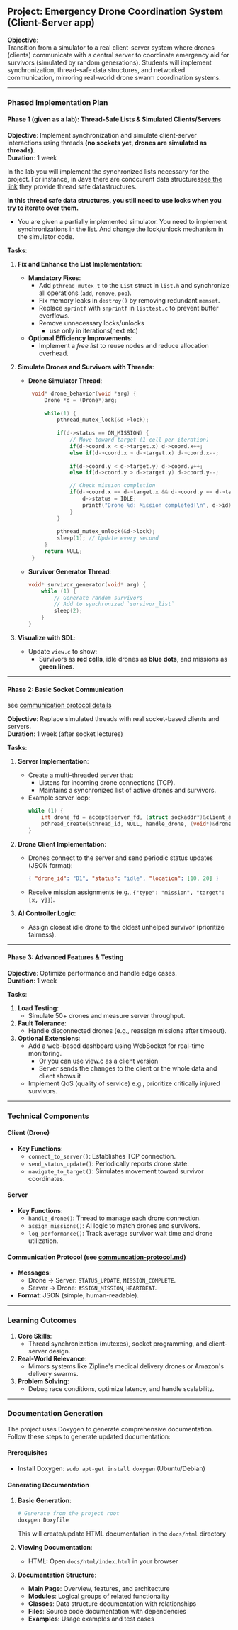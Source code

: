 ## **Project: Emergency Drone Coordination System (Client-Server app)**  

**Objective**:  
Transition from a simulator to a real client-server system where drones (clients) communicate with a central server to coordinate emergency aid for survivors (simulated by random generations). Students will implement synchronization, thread-safe data structures, and networked communication, mirroring real-world drone swarm coordination systems.

---

### **Phased Implementation Plan**  
#### **Phase 1 (given as a lab): Thread-Safe Lists & Simulated Clients/Servers**  
**Objective**: Implement synchronization and simulate client-server interactions using threads **(no sockets yet, drones are simulated as threads)**.  
**Duration**: 1 week  
 
In the lab you will implement the synchronized lists necessary for the project. For instance, in Java there are conccurent data structures[see the link](https://docs.oracle.com/en/java/javase/11/docs/api/java.base/java/util/concurrent/package-summary.html) they provide thread safe datastructures.

**In this thread safe data structures, you still need to use locks when you try to iterate over them.**  
- You are given a partially implemented simulator. You need to implement synchronizations in the list. And change the lock/unlock mechanism in the simulator code.

**Tasks**:  
1. **Fix and Enhance the List Implementation**:  
   - **Mandatory Fixes**:  
     - Add `pthread_mutex_t` to the `List` struct in `list.h` and synchronize all operations (`add`, `remove`, `pop`).  
     - Fix memory leaks in `destroy()` by removing redundant `memset`.  
     - Replace `sprintf` with `snprintf` in `listtest.c` to prevent buffer overflows. 
     - Remove unnecessary locks/unlocks
       - use only in iterations(next etc) 
   - **Optional Efficiency Improvements**:  
     - Implement a *free list* to reuse nodes and reduce allocation overhead.

2. **Simulate Drones and Survivors with Threads**:  
   - **Drone Simulator Thread**:  
     ```c  
      void* drone_behavior(void *arg) {
          Drone *d = (Drone*)arg;
          
          while(1) {
              pthread_mutex_lock(&d->lock);
              
              if(d->status == ON_MISSION) {
                  // Move toward target (1 cell per iteration)
                  if(d->coord.x < d->target.x) d->coord.x++;
                  else if(d->coord.x > d->target.x) d->coord.x--;
                  
                  if(d->coord.y < d->target.y) d->coord.y++;
                  else if(d->coord.y > d->target.y) d->coord.y--;

                  // Check mission completion
                  if(d->coord.x == d->target.x && d->coord.y == d->target.y) {
                      d->status = IDLE;
                      printf("Drone %d: Mission completed!\n", d->id);
                  }
              }
              
              pthread_mutex_unlock(&d->lock);
              sleep(1); // Update every second
          }
          return NULL;
      } 
     ```  
   - **Survivor Generator Thread**:  
     ```c  
     void* survivor_generator(void* arg) {  
         while (1) {  
             // Generate random survivors  
             // Add to synchronized `survivor_list`  
             sleep(2);  
         }  
     }  
     ```  

3. **Visualize with SDL**:  
   - Update `view.c` to show:  
     - Survivors as **red cells**, idle drones as **blue dots**, and missions as **green lines**.  

---

#### **Phase 2: Basic Socket Communication**  
see [communication protocol details](communication-protocol.md)

**Objective**: Replace simulated threads with real socket-based clients and servers.  
**Duration**: 1 week (after socket lectures)  

**Tasks**:  
1. **Server Implementation**:  
   - Create a multi-threaded server that:  
     - Listens for incoming drone connections (TCP).  
     - Maintains a synchronized list of active drones and survivors.  
   - Example server loop:  
     ```c  
     while (1) {  
         int drone_fd = accept(server_fd, (struct sockaddr*)&client_addr, &addr_len);  
         pthread_create(&thread_id, NULL, handle_drone, (void*)&drone_fd);  
     }  
     ```  

2. **Drone Client Implementation**:  
   - Drones connect to the server and send periodic status updates (JSON format):  
     ```json  
     { "drone_id": "D1", "status": "idle", "location": [10, 20] }  
     ```  
   - Receive mission assignments (e.g., `{"type": "mission", "target": [x, y]}`).  

3. **AI Controller Logic**:  
   - Assign closest idle drone to the oldest unhelped survivor (prioritize fairness).  

---

#### **Phase 3: Advanced Features & Testing**  
**Objective**: Optimize performance and handle edge cases.  
**Duration**: 1 week  

**Tasks**:  
1. **Load Testing**:  
   - Simulate 50+ drones and measure server throughput.  
2. **Fault Tolerance**:  
   - Handle disconnected drones (e.g., reassign missions after timeout).  
3. **Optional Extensions**:  
   - Add a web-based dashboard using WebSocket for real-time monitoring.
     - Or you can use view.c as a client version
     - Server sends the changes to the client or the whole data and client shows it
   - Implement QoS (quality of service) e.g., prioritize critically injured survivors.  

---

### **Technical Components**  
#### **Client (Drone)**  
- **Key Functions**:  
  - `connect_to_server()`: Establishes TCP connection.  
  - `send_status_update()`: Periodically reports drone state.  
  - `navigate_to_target()`: Simulates movement toward survivor coordinates.  

#### **Server**  
- **Key Functions**:  
  - `handle_drone()`: Thread to manage each drone connection.  
  - `assign_missions()`: AI logic to match drones and survivors.  
  - `log_performance()`: Track average survivor wait time and drone utilization.  

#### **Communication Protocol (see [communcation-protocol.md](communication-protocol.md))**  
- **Messages**:  
  - Drone → Server: `STATUS_UPDATE`, `MISSION_COMPLETE`.  
  - Server → Drone: `ASSIGN_MISSION`, `HEARTBEAT`.  
- **Format**: JSON (simple, human-readable).  

---

### **Learning Outcomes**  
1. **Core Skills**:  
   - Thread synchronization (mutexes), socket programming, and client-server design.  
2. **Real-World Relevance**:  
   - Mirrors systems like Zipline's medical delivery drones or Amazon's delivery swarms.  
3. **Problem Solving**:  
   - Debug race conditions, optimize latency, and handle scalability.  

---

### **Documentation Generation**
The project uses Doxygen to generate comprehensive documentation. Follow these steps to generate updated documentation:

#### **Prerequisites**
- Install Doxygen: `sudo apt-get install doxygen` (Ubuntu/Debian)

#### **Generating Documentation**
1. **Basic Generation**:
   ```bash
   # Generate from the project root
   doxygen Doxyfile
   ```
   This will create/update HTML documentation in the `docs/html` directory

2. **Viewing Documentation**:
   - HTML: Open `docs/html/index.html` in your browser

3. **Documentation Structure**:
   - **Main Page**: Overview, features, and architecture
   - **Modules**: Logical groups of related functionality
   - **Classes**: Data structure documentation with relationships
   - **Files**: Source code documentation with dependencies
   - **Examples**: Usage examples and test cases
